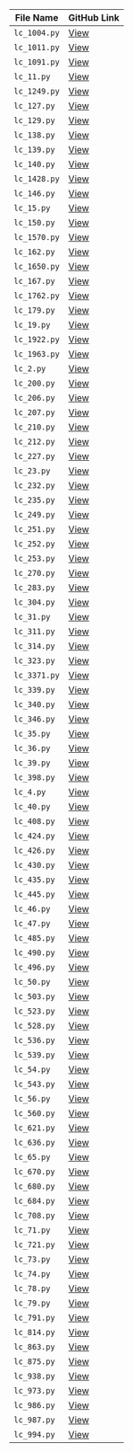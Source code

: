 | File Name | GitHub Link |
|-----------|--------------|
| `lc_1004.py` | [View](https://github.com/dk67604/python-learning/blob/main/coding_2025/meta/lc_1004.py) |
| `lc_1011.py` | [View](https://github.com/dk67604/python-learning/blob/main/coding_2025/meta/lc_1011.py) |
| `lc_1091.py` | [View](https://github.com/dk67604/python-learning/blob/main/coding_2025/meta/lc_1091.py) |
| `lc_11.py` | [View](https://github.com/dk67604/python-learning/blob/main/coding_2025/meta/lc_11.py) |
| `lc_1249.py` | [View](https://github.com/dk67604/python-learning/blob/main/coding_2025/meta/lc_1249.py) |
| `lc_127.py` | [View](https://github.com/dk67604/python-learning/blob/main/coding_2025/meta/lc_127.py) |
| `lc_129.py` | [View](https://github.com/dk67604/python-learning/blob/main/coding_2025/meta/lc_129.py) |
| `lc_138.py` | [View](https://github.com/dk67604/python-learning/blob/main/coding_2025/meta/lc_138.py) |
| `lc_139.py` | [View](https://github.com/dk67604/python-learning/blob/main/coding_2025/meta/lc_139.py) |
| `lc_140.py` | [View](https://github.com/dk67604/python-learning/blob/main/coding_2025/meta/lc_140.py) |
| `lc_1428.py` | [View](https://github.com/dk67604/python-learning/blob/main/coding_2025/meta/lc_1428.py) |
| `lc_146.py` | [View](https://github.com/dk67604/python-learning/blob/main/coding_2025/meta/lc_146.py) |
| `lc_15.py` | [View](https://github.com/dk67604/python-learning/blob/main/coding_2025/meta/lc_15.py) |
| `lc_150.py` | [View](https://github.com/dk67604/python-learning/blob/main/coding_2025/meta/lc_150.py) |
| `lc_1570.py` | [View](https://github.com/dk67604/python-learning/blob/main/coding_2025/meta/lc_1570.py) |
| `lc_162.py` | [View](https://github.com/dk67604/python-learning/blob/main/coding_2025/meta/lc_162.py) |
| `lc_1650.py` | [View](https://github.com/dk67604/python-learning/blob/main/coding_2025/meta/lc_1650.py) |
| `lc_167.py` | [View](https://github.com/dk67604/python-learning/blob/main/coding_2025/meta/lc_167.py) |
| `lc_1762.py` | [View](https://github.com/dk67604/python-learning/blob/main/coding_2025/meta/lc_1762.py) |
| `lc_179.py` | [View](https://github.com/dk67604/python-learning/blob/main/coding_2025/meta/lc_179.py) |
| `lc_19.py` | [View](https://github.com/dk67604/python-learning/blob/main/coding_2025/meta/lc_19.py) |
| `lc_1922.py` | [View](https://github.com/dk67604/python-learning/blob/main/coding_2025/meta/lc_1922.py) |
| `lc_1963.py` | [View](https://github.com/dk67604/python-learning/blob/main/coding_2025/meta/lc_1963.py) |
| `lc_2.py` | [View](https://github.com/dk67604/python-learning/blob/main/coding_2025/meta/lc_2.py) |
| `lc_200.py` | [View](https://github.com/dk67604/python-learning/blob/main/coding_2025/meta/lc_200.py) |
| `lc_206.py` | [View](https://github.com/dk67604/python-learning/blob/main/coding_2025/meta/lc_206.py) |
| `lc_207.py` | [View](https://github.com/dk67604/python-learning/blob/main/coding_2025/meta/lc_207.py) |
| `lc_210.py` | [View](https://github.com/dk67604/python-learning/blob/main/coding_2025/meta/lc_210.py) |
| `lc_212.py` | [View](https://github.com/dk67604/python-learning/blob/main/coding_2025/meta/lc_212.py) |
| `lc_227.py` | [View](https://github.com/dk67604/python-learning/blob/main/coding_2025/meta/lc_227.py) |
| `lc_23.py` | [View](https://github.com/dk67604/python-learning/blob/main/coding_2025/meta/lc_23.py) |
| `lc_232.py` | [View](https://github.com/dk67604/python-learning/blob/main/coding_2025/meta/lc_232.py) |
| `lc_235.py` | [View](https://github.com/dk67604/python-learning/blob/main/coding_2025/meta/lc_235.py) |
| `lc_249.py` | [View](https://github.com/dk67604/python-learning/blob/main/coding_2025/meta/lc_249.py) |
| `lc_251.py` | [View](https://github.com/dk67604/python-learning/blob/main/coding_2025/meta/lc_251.py) |
| `lc_252.py` | [View](https://github.com/dk67604/python-learning/blob/main/coding_2025/meta/lc_252.py) |
| `lc_253.py` | [View](https://github.com/dk67604/python-learning/blob/main/coding_2025/meta/lc_253.py) |
| `lc_270.py` | [View](https://github.com/dk67604/python-learning/blob/main/coding_2025/meta/lc_270.py) |
| `lc_283.py` | [View](https://github.com/dk67604/python-learning/blob/main/coding_2025/meta/lc_283.py) |
| `lc_304.py` | [View](https://github.com/dk67604/python-learning/blob/main/coding_2025/meta/lc_304.py) |
| `lc_31.py` | [View](https://github.com/dk67604/python-learning/blob/main/coding_2025/meta/lc_31.py) |
| `lc_311.py` | [View](https://github.com/dk67604/python-learning/blob/main/coding_2025/meta/lc_311.py) |
| `lc_314.py` | [View](https://github.com/dk67604/python-learning/blob/main/coding_2025/meta/lc_314.py) |
| `lc_323.py` | [View](https://github.com/dk67604/python-learning/blob/main/coding_2025/meta/lc_323.py) |
| `lc_3371.py` | [View](https://github.com/dk67604/python-learning/blob/main/coding_2025/meta/lc_3371.py) |
| `lc_339.py` | [View](https://github.com/dk67604/python-learning/blob/main/coding_2025/meta/lc_339.py) |
| `lc_340.py` | [View](https://github.com/dk67604/python-learning/blob/main/coding_2025/meta/lc_340.py) |
| `lc_346.py` | [View](https://github.com/dk67604/python-learning/blob/main/coding_2025/meta/lc_346.py) |
| `lc_35.py` | [View](https://github.com/dk67604/python-learning/blob/main/coding_2025/meta/lc_35.py) |
| `lc_36.py` | [View](https://github.com/dk67604/python-learning/blob/main/coding_2025/meta/lc_36.py) |
| `lc_39.py` | [View](https://github.com/dk67604/python-learning/blob/main/coding_2025/meta/lc_39.py) |
| `lc_398.py` | [View](https://github.com/dk67604/python-learning/blob/main/coding_2025/meta/lc_398.py) |
| `lc_4.py` | [View](https://github.com/dk67604/python-learning/blob/main/coding_2025/meta/lc_4.py) |
| `lc_40.py` | [View](https://github.com/dk67604/python-learning/blob/main/coding_2025/meta/lc_40.py) |
| `lc_408.py` | [View](https://github.com/dk67604/python-learning/blob/main/coding_2025/meta/lc_408.py) |
| `lc_424.py` | [View](https://github.com/dk67604/python-learning/blob/main/coding_2025/meta/lc_424.py) |
| `lc_426.py` | [View](https://github.com/dk67604/python-learning/blob/main/coding_2025/meta/lc_426.py) |
| `lc_430.py` | [View](https://github.com/dk67604/python-learning/blob/main/coding_2025/meta/lc_430.py) |
| `lc_435.py` | [View](https://github.com/dk67604/python-learning/blob/main/coding_2025/meta/lc_435.py) |
| `lc_445.py` | [View](https://github.com/dk67604/python-learning/blob/main/coding_2025/meta/lc_445.py) |
| `lc_46.py` | [View](https://github.com/dk67604/python-learning/blob/main/coding_2025/meta/lc_46.py) |
| `lc_47.py` | [View](https://github.com/dk67604/python-learning/blob/main/coding_2025/meta/lc_47.py) |
| `lc_485.py` | [View](https://github.com/dk67604/python-learning/blob/main/coding_2025/meta/lc_485.py) |
| `lc_490.py` | [View](https://github.com/dk67604/python-learning/blob/main/coding_2025/meta/lc_490.py) |
| `lc_496.py` | [View](https://github.com/dk67604/python-learning/blob/main/coding_2025/meta/lc_496.py) |
| `lc_50.py` | [View](https://github.com/dk67604/python-learning/blob/main/coding_2025/meta/lc_50.py) |
| `lc_503.py` | [View](https://github.com/dk67604/python-learning/blob/main/coding_2025/meta/lc_503.py) |
| `lc_523.py` | [View](https://github.com/dk67604/python-learning/blob/main/coding_2025/meta/lc_523.py) |
| `lc_528.py` | [View](https://github.com/dk67604/python-learning/blob/main/coding_2025/meta/lc_528.py) |
| `lc_536.py` | [View](https://github.com/dk67604/python-learning/blob/main/coding_2025/meta/lc_536.py) |
| `lc_539.py` | [View](https://github.com/dk67604/python-learning/blob/main/coding_2025/meta/lc_539.py) |
| `lc_54.py` | [View](https://github.com/dk67604/python-learning/blob/main/coding_2025/meta/lc_54.py) |
| `lc_543.py` | [View](https://github.com/dk67604/python-learning/blob/main/coding_2025/meta/lc_543.py) |
| `lc_56.py` | [View](https://github.com/dk67604/python-learning/blob/main/coding_2025/meta/lc_56.py) |
| `lc_560.py` | [View](https://github.com/dk67604/python-learning/blob/main/coding_2025/meta/lc_560.py) |
| `lc_621.py` | [View](https://github.com/dk67604/python-learning/blob/main/coding_2025/meta/lc_621.py) |
| `lc_636.py` | [View](https://github.com/dk67604/python-learning/blob/main/coding_2025/meta/lc_636.py) |
| `lc_65.py` | [View](https://github.com/dk67604/python-learning/blob/main/coding_2025/meta/lc_65.py) |
| `lc_670.py` | [View](https://github.com/dk67604/python-learning/blob/main/coding_2025/meta/lc_670.py) |
| `lc_680.py` | [View](https://github.com/dk67604/python-learning/blob/main/coding_2025/meta/lc_680.py) |
| `lc_684.py` | [View](https://github.com/dk67604/python-learning/blob/main/coding_2025/meta/lc_684.py) |
| `lc_708.py` | [View](https://github.com/dk67604/python-learning/blob/main/coding_2025/meta/lc_708.py) |
| `lc_71.py` | [View](https://github.com/dk67604/python-learning/blob/main/coding_2025/meta/lc_71.py) |
| `lc_721.py` | [View](https://github.com/dk67604/python-learning/blob/main/coding_2025/meta/lc_721.py) |
| `lc_73.py` | [View](https://github.com/dk67604/python-learning/blob/main/coding_2025/meta/lc_73.py) |
| `lc_74.py` | [View](https://github.com/dk67604/python-learning/blob/main/coding_2025/meta/lc_74.py) |
| `lc_78.py` | [View](https://github.com/dk67604/python-learning/blob/main/coding_2025/meta/lc_78.py) |
| `lc_79.py` | [View](https://github.com/dk67604/python-learning/blob/main/coding_2025/meta/lc_79.py) |
| `lc_791.py` | [View](https://github.com/dk67604/python-learning/blob/main/coding_2025/meta/lc_791.py) |
| `lc_814.py` | [View](https://github.com/dk67604/python-learning/blob/main/coding_2025/meta/lc_814.py) |
| `lc_863.py` | [View](https://github.com/dk67604/python-learning/blob/main/coding_2025/meta/lc_863.py) |
| `lc_875.py` | [View](https://github.com/dk67604/python-learning/blob/main/coding_2025/meta/lc_875.py) |
| `lc_938.py` | [View](https://github.com/dk67604/python-learning/blob/main/coding_2025/meta/lc_938.py) |
| `lc_973.py` | [View](https://github.com/dk67604/python-learning/blob/main/coding_2025/meta/lc_973.py) |
| `lc_986.py` | [View](https://github.com/dk67604/python-learning/blob/main/coding_2025/meta/lc_986.py) |
| `lc_987.py` | [View](https://github.com/dk67604/python-learning/blob/main/coding_2025/meta/lc_987.py) |
| `lc_994.py` | [View](https://github.com/dk67604/python-learning/blob/main/coding_2025/meta/lc_994.py) |